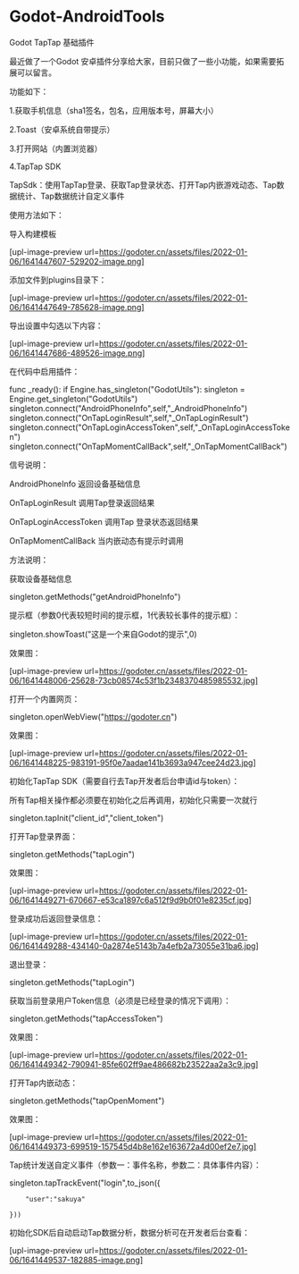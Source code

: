 # Godot-AndroidTools
Godot TapTap 基础插件

最近做了一个Godot 安卓插件分享给大家，目前只做了一些小功能，如果需要拓展可以留言。

功能如下：

1.获取手机信息（sha1签名，包名，应用版本号，屏幕大小）

2.Toast（安卓系统自带提示）

3.打开网站（内置浏览器）

4.TapTap SDK

   TapSdk：使用TapTap登录、获取Tap登录状态、打开Tap内嵌游戏动态、Tap数据统计、Tap数据统计自定义事件

使用方法如下：

导入构建模板

[upl-image-preview url=https://godoter.cn/assets/files/2022-01-06/1641447607-529202-image.png]

添加文件到plugins目录下：

[upl-image-preview url=https://godoter.cn/assets/files/2022-01-06/1641447649-785628-image.png]

导出设置中勾选以下内容：

[upl-image-preview url=https://godoter.cn/assets/files/2022-01-06/1641447686-489526-image.png]

在代码中启用插件：

func _ready():
	if Engine.has_singleton("GodotUtils"):
		singleton = Engine.get_singleton("GodotUtils")
		singleton.connect("AndroidPhoneInfo",self,"_AndroidPhoneInfo")
		singleton.connect("OnTapLoginResult",self,"_OnTapLoginResult")
		singleton.connect("OnTapLoginAccessToken",self,"_OnTapLoginAccessToken")
		singleton.connect("OnTapMomentCallBack",self,"_OnTapMomentCallBack")

信号说明：

AndroidPhoneInfo 返回设备基础信息

OnTapLoginResult 调用Tap登录返回结果

OnTapLoginAccessToken 调用Tap 登录状态返回结果

OnTapMomentCallBack 当内嵌动态有提示时调用

方法说明：

获取设备基础信息

singleton.getMethods("getAndroidPhoneInfo")

提示框（参数0代表较短时间的提示框，1代表较长事件的提示框）：

singleton.showToast("这是一个来自Godot的提示",0) 

效果图：

[upl-image-preview url=https://godoter.cn/assets/files/2022-01-06/1641448006-25628-73cb08574c53f1b2348370485985532.jpg]

打开一个内置网页：

singleton.openWebView("https://godoter.cn")

效果图：

[upl-image-preview url=https://godoter.cn/assets/files/2022-01-06/1641448225-983191-95f0e7aadae141b3693a947cee24d23.jpg]

初始化TapTap SDK（需要自行去Tap开发者后台申请id与token）：

所有Tap相关操作都必须要在初始化之后再调用，初始化只需要一次就行

singleton.tapInit("client_id","client_token")

打开Tap登录界面：

singleton.getMethods("tapLogin")

效果图：

[upl-image-preview url=https://godoter.cn/assets/files/2022-01-06/1641449271-670667-e53ca1897c6a512f9d9b0f01e8235cf.jpg]

登录成功后返回登录信息：

[upl-image-preview url=https://godoter.cn/assets/files/2022-01-06/1641449288-434140-0a2874e5143b7a4efb2a73055e31ba6.jpg]

退出登录：

singleton.getMethods("tapLogin")

获取当前登录用户Token信息（必须是已经登录的情况下调用）：

singleton.getMethods("tapAccessToken")

效果图：

[upl-image-preview url=https://godoter.cn/assets/files/2022-01-06/1641449342-790941-85fe602ff9ae486682b23522aa2a3c9.jpg]

打开Tap内嵌动态：

singleton.getMethods("tapOpenMoment")

效果图：

[upl-image-preview url=https://godoter.cn/assets/files/2022-01-06/1641449373-699519-157545d4b8e162e163672a4d00ef2e7.jpg]

Tap统计发送自定义事件（参数一：事件名称，参数二：具体事件内容）：

singleton.tapTrackEvent("login",to_json({

		"user":"sakuya"

	}))

初始化SDK后自动启动Tap数据分析，数据分析可在开发者后台查看：

[upl-image-preview url=https://godoter.cn/assets/files/2022-01-06/1641449537-182885-image.png]
